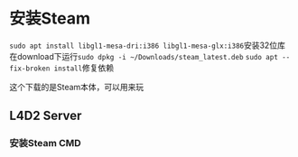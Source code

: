 # 安装Steam

`sudo apt install libgl1-mesa-dri:i386 libgl1-mesa-glx:i386`安装32位库
在download下运行`sudo dpkg -i ~/Downloads/steam_latest.deb`
`sudo apt --fix-broken install`修复依赖

这个下载的是Steam本体，可以用来玩

## L4D2 Server

### 安装Steam CMD